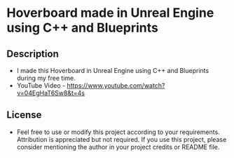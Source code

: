 # Hoverboard made in Unreal Engine using C++ and Blueprints

## Description
- I made this Hoverboard in Unreal Engine using C++ and Blueprints during my free time.
- YouTube Video - https://www.youtube.com/watch?v=04EgHaT6Sw8&t=4s

## License
- Feel free to use or modify this project according to your requirements. Attribution is appreciated but not required. If you use this project, please consider mentioning the author in your project credits or README file.
